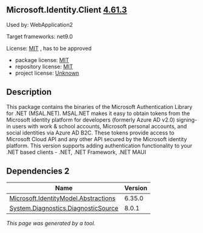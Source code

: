 Microsoft.Identity.Client [4.61.3](https://www.nuget.org/packages/Microsoft.Identity.Client/4.61.3)
--------------------

Used by: WebApplication2

Target frameworks: net9.0

License: [MIT](../../../../licenses/mit) , has to be approved

- package license: [MIT](https://licenses.nuget.org/MIT) 
- repository license: [MIT](https://github.com/AzureAD/microsoft-authentication-library-for-dotnet) 
- project license: [Unknown](https://go.microsoft.com/fwlink/?linkid=844761) 

Description
-----------
This package contains the binaries of the Microsoft Authentication Library for .NET (MSAL.NET).
      MSAL.NET makes it easy to obtain tokens from the Microsoft identity platform for developers (formerly Azure AD v2.0) signing-in users with work & school accounts, Microsoft personal accounts, and social identities via Azure AD B2C. These tokens provide access to Microsoft Cloud API and any other API secured by the Microsoft identity platform. This version supports adding authentication functionality to your .NET based clients - .NET, .NET Framework, .NET MAUI

Dependencies 2
-----------

|Name|Version|
|----------|:----|
|[Microsoft.IdentityModel.Abstractions](../../../../packages/nuget.org/microsoft.identitymodel.abstractions/6.35.0)|6.35.0|
|[System.Diagnostics.DiagnosticSource](../../../../packages/nuget.org/system.diagnostics.diagnosticsource/8.0.1)|8.0.1|

*This page was generated by a tool.*